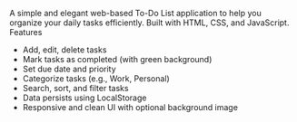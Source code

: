 A simple and elegant web-based To-Do List application to help you organize your daily tasks efficiently. Built with HTML, CSS, and JavaScript.
Features

- Add, edit, delete tasks
- Mark tasks as completed (with green background)
- Set due date and priority
- Categorize tasks (e.g., Work, Personal)
- Search, sort, and filter tasks
- Data persists using LocalStorage
- Responsive and clean UI with optional background image
